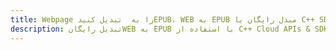 ---title: Webpage را به  تبدیل کنیدEPUB، WEB به EPUB مبدل رایگان یا C++ SDKdescription: تبدیل رایگانWEB به EPUB با استفاده از C++ Cloud APIs & SDK همچنین اسناد PDF را در Cloud ایجاد، ویرایش و رندر کنید.---